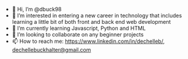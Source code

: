 - 👋 Hi, I’m @dbuck98
- 👀 I’m interested in entering a new career in technology that includes learning a little bit of both front and back end web development 
- 🌱 I’m currently learning Javascript, Python and HTML
- 💞️ I’m looking to collaborate on any beginner projects 
- 📫 How to reach me: https://www.linkedin.com/in/dechelleb/, dechellebuckhalter@gmail.com

<!---
dbuck98/dbuck98 is a ✨ special ✨ repository because its `README.md` (this file) appears on your GitHub profile.
You can click the Preview link to take a look at your changes.
--->

